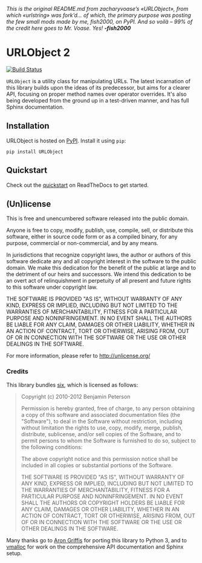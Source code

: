 _This is the original README.md from zacharyvoase’s «URLObject», from which «urlstring» was fork’d… of which, the primary purpose was posting the few small mods made by me, fish2000, on PyPI. And so voilà – 99% of the credit here goes to Mr. Voase. Yes! **-fish2000**_

# URLObject 2

[![Build Status](https://secure.travis-ci.org/zacharyvoase/urlobject.png?branch=master)](http://travis-ci.org/zacharyvoase/urlobject)

`URLObject` is a utility class for manipulating URLs. The latest incarnation of
this library builds upon the ideas of its predecessor, but aims for a clearer
API, focusing on proper method names over operator overrides. It's also being
developed from the ground up in a test-driven manner, and has full Sphinx
documentation.

## Installation

URLObject is hosted on [PyPI](http://pypi.python.org/pypi/URLObject). Install
it using `pip`:

    pip install URLObject


## Quickstart

Check out the
[quickstart](https://urlobject.readthedocs.org/en/latest/quickstart.html) on
ReadTheDocs to get started.


## (Un)license

This is free and unencumbered software released into the public domain.

Anyone is free to copy, modify, publish, use, compile, sell, or distribute this
software, either in source code form or as a compiled binary, for any purpose,
commercial or non-commercial, and by any means.

In jurisdictions that recognize copyright laws, the author or authors of this
software dedicate any and all copyright interest in the software to the public
domain. We make this dedication for the benefit of the public at large and to
the detriment of our heirs and successors. We intend this dedication to be an
overt act of relinquishment in perpetuity of all present and future rights to
this software under copyright law.

THE SOFTWARE IS PROVIDED "AS IS", WITHOUT WARRANTY OF ANY KIND, EXPRESS OR
IMPLIED, INCLUDING BUT NOT LIMITED TO THE WARRANTIES OF MERCHANTABILITY, FITNESS
FOR A PARTICULAR PURPOSE AND NONINFRINGEMENT. IN NO EVENT SHALL THE AUTHORS BE
LIABLE FOR ANY CLAIM, DAMAGES OR OTHER LIABILITY, WHETHER IN AN ACTION OF
CONTRACT, TORT OR OTHERWISE, ARISING FROM, OUT OF OR IN CONNECTION WITH THE
SOFTWARE OR THE USE OR OTHER DEALINGS IN THE SOFTWARE.

For more information, please refer to <http://unlicense.org/>


### Credits

This library bundles [six][], which is licensed as follows:

  [six]: http://packages.python.org/six/

> Copyright (c) 2010-2012 Benjamin Peterson
>
> Permission is hereby granted, free of charge, to any person obtaining a copy
of this software and associated documentation files (the "Software"), to deal
in the Software without restriction, including without limitation the rights to
use, copy, modify, merge, publish, distribute, sublicense, and/or sell copies
of the Software, and to permit persons to whom the Software is furnished to do
so, subject to the following conditions:
>
> The above copyright notice and this permission notice shall be included in
all copies or substantial portions of the Software.
>
> THE SOFTWARE IS PROVIDED "AS IS", WITHOUT WARRANTY OF ANY KIND, EXPRESS OR
IMPLIED, INCLUDING BUT NOT LIMITED TO THE WARRANTIES OF MERCHANTABILITY,
FITNESS FOR A PARTICULAR PURPOSE AND NONINFRINGEMENT. IN NO EVENT SHALL THE
AUTHORS OR COPYRIGHT HOLDERS BE LIABLE FOR ANY CLAIM, DAMAGES OR OTHER
LIABILITY, WHETHER IN AN ACTION OF CONTRACT, TORT OR OTHERWISE, ARISING FROM,
OUT OF OR IN CONNECTION WITH THE SOFTWARE OR THE USE OR OTHER DEALINGS IN THE
SOFTWARE.

Many thanks go to [Aron Griffis](http://arongriffis.com/) for porting this
library to Python 3, and to [vmalloc](https://github.com/vmalloc) for work on
the comprehensive API documentation and Sphinx setup.
